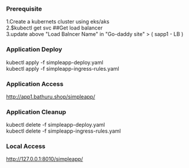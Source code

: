 
### Prerequisite
1.Create a kubernets cluster using eks/aks <br>
2.$kubectl get svc    ##Get load balancer <br>
3.update above "Load Balncer Name" in  "Go-daddy site"   >  ( sapp1 - LB )

### Application Deploy
kubectl apply -f simpleapp-deploy.yaml <br>
kubectl apply -f simpleapp-ingress-rules.yaml

### Application Access
http://app1.bathuru.shop/simpleapp/

### Application Cleanup

kubectl delete -f simpleapp-deploy.yaml <br>
kubectl delete -f simpleapp-ingress-rules.yaml

### Local Access
http://127.0.0.1:8010/simpleapp/
